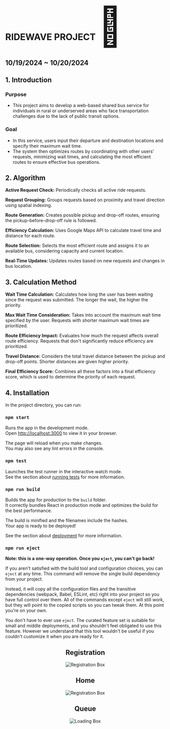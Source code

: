 #  RIDEWAVE PROJECT <span style="font-size:120px">:bus:</span>
## 10/19/2024 ~ 10/20/2024
## 1. Introduction
### Purpose
* This project aims to develop a web-based shared bus service for individuals in rural or underserved areas who face transportation challenges due to the lack of public transit options.
### Goal
* In this service, users input their departure and destination locations and specify their maximum wait time. 
* The system then optimizes routes by coordinating with other users' requests, minimizing wait times, and calculating the most efficient routes to ensure effective bus operations.

## 2. Algorithm

**Active Request Check:** Periodically checks all active ride requests.

**Request Grouping:** Groups requests based on proximity and travel direction using spatial indexing.

**Route Generation:** Creates possible pickup and drop-off routes, ensuring the pickup-before-drop-off rule is followed.

**Efficiency Calculation:** Uses Google Maps API to calculate travel time and distance for each route.

**Route Selection:** Selects the most efficient route and assigns it to an available bus, considering capacity and current location.

**Real-Time Updates:** Updates routes based on new requests and changes in bus location.

## 3. Calculation Method

**Wait Time Calculation:** Calculates how long the user has been waiting since the request was submitted. The longer the wait, the higher the priority.

**Max Wait Time Consideration:** Takes into account the maximum wait time specified by the user. Requests with shorter maximum wait times are prioritized.

**Route Efficiency Impact:** Evaluates how much the request affects overall route efficiency. Requests that don't significantly reduce efficiency are prioritized.

**Travel Distance:** Considers the total travel distance between the pickup and drop-off points. Shorter distances are given higher priority.

**Final Efficiency Score:** Combines all these factors into a final efficiency score, which is used to determine the priority of each request.

</div>

## 4. Installation

In the project directory, you can run:

### `npm start`

Runs the app in the development mode.\
Open [http://localhost:3000](http://localhost:3000) to view it in your browser.

The page will reload when you make changes.\
You may also see any lint errors in the console.

### `npm test`

Launches the test runner in the interactive watch mode.\
See the section about [running tests](https://facebook.github.io/create-react-app/docs/running-tests) for more information.

### `npm run build`

Builds the app for production to the `build` folder.\
It correctly bundles React in production mode and optimizes the build for the best performance.

The build is minified and the filenames include the hashes.\
Your app is ready to be deployed!

See the section about [deployment](https://facebook.github.io/create-react-app/docs/deployment) for more information.

### `npm run eject`

**Note: this is a one-way operation. Once you `eject`, you can't go back!**

If you aren't satisfied with the build tool and configuration choices, you can `eject` at any time. This command will remove the single build dependency from your project.

Instead, it will copy all the configuration files and the transitive dependencies (webpack, Babel, ESLint, etc) right into your project so you have full control over them. All of the commands except `eject` will still work, but they will point to the copied scripts so you can tweak them. At this point you're on your own.

You don't have to ever use `eject`. The curated feature set is suitable for small and middle deployments, and you shouldn't feel obligated to use this feature. However we understand that this tool wouldn't be useful if you couldn't customize it when you are ready for it.


<div align="center">

## Registration

![Registration Box](your-image-path)

</div>

<div align="center">

## Home

![Registration Box](your-image-path)

</div>


<div align="center">

## Queue

![Loading Box](your-image-path)

</div>

